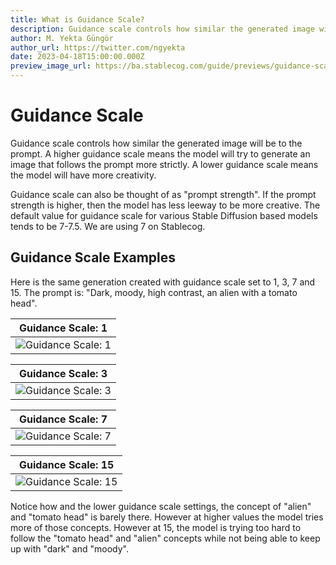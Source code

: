 ```yaml
---
title: What is Guidance Scale?
description: Guidance scale controls how similar the generated image will be to the prompt. Learn more about it in our guide.
author: M. Yekta Güngör
author_url: https://twitter.com/ngyekta
date: 2023-04-18T15:00:00.000Z
preview_image_url: https://ba.stablecog.com/guide/previews/guidance-scale.jpg
---
```


# Guidance Scale

Guidance scale controls how similar the generated image will be to the prompt. A higher guidance scale means the model will try to generate an image that follows the prompt more strictly. A lower guidance scale means the model will have more creativity.

Guidance scale can also be thought of as "prompt strength". If the prompt strength is higher, then the model has less leeway to be more creative. The default value for guidance scale for various Stable Diffusion based models tends to be 7-7.5. We are using 7 on Stablecog.

## Guidance Scale Examples

Here is the same generation created with guidance scale set to 1, 3, 7 and 15. The prompt is: "Dark, moody, high contrast, an alien with a tomato head".

| Guidance Scale: 1                                                                                                                 |
| --------------------------------------------------------------------------------------------------------------------------------- |
| ![Guidance Scale: 1](https://ba.stablecog.com/guide/generation-settings/guidance_scale_1.jpg)<!--rehype:width=1024&height=1536--> |

<!--rehype:class=w-full md:w-1/2-->

| Guidance Scale: 3                                                                                                                 |
| --------------------------------------------------------------------------------------------------------------------------------- |
| ![Guidance Scale: 3](https://ba.stablecog.com/guide/generation-settings/guidance_scale_3.jpg)<!--rehype:width=1024&height=1536--> |

<!--rehype:class=w-full md:w-1/2-->

| Guidance Scale: 7                                                                                                                 |
| --------------------------------------------------------------------------------------------------------------------------------- |
| ![Guidance Scale: 7](https://ba.stablecog.com/guide/generation-settings/guidance_scale_7.jpg)<!--rehype:width=1024&height=1536--> |

<!--rehype:class=w-full md:w-1/2-->

| Guidance Scale: 15                                                                                                                  |
| ----------------------------------------------------------------------------------------------------------------------------------- |
| ![Guidance Scale: 15](https://ba.stablecog.com/guide/generation-settings/guidance_scale_15.jpg)<!--rehype:width=1024&height=1536--> |

<!--rehype:class=w-full md:w-1/2-->

Notice how and the lower guidance scale settings, the concept of "alien" and "tomato head" is barely there. However at higher values the model tries more of those concepts. However at 15, the model is trying too hard to follow the "tomato head" and "alien" concepts while not being able to keep up with "dark" and "moody".
